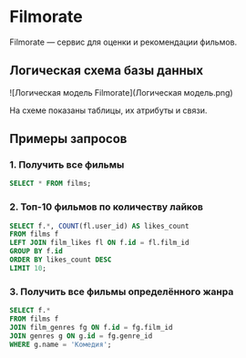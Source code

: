 # Filmorate

Filmorate — сервис для оценки и рекомендации фильмов.  

## Логическая схема базы данных

![Логическая модель Filmorate](Логическая модель.png)

На схеме показаны таблицы, их атрибуты и связи.

## Примеры запросов

### 1. Получить все фильмы
```SQL
SELECT * FROM films;
```
###  2. Топ-10 фильмов по количеству лайков
```SQL
SELECT f.*, COUNT(fl.user_id) AS likes_count
FROM films f
LEFT JOIN film_likes fl ON f.id = fl.film_id
GROUP BY f.id
ORDER BY likes_count DESC
LIMIT 10;
```
###  3. Получить все фильмы определённого жанра
```SQL
SELECT f.*
FROM films f
JOIN film_genres fg ON f.id = fg.film_id
JOIN genres g ON g.id = fg.genre_id
WHERE g.name = 'Комедия';
```